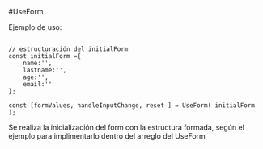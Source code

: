 #UseForm

Ejemplo de uso:
```

// estructuración del initialForm
const initialForm ={
    name:'',
    lastname:'',
    age:'',
    email:''
};

const [formValues, handleInputChange, reset ] = UseForm( initialForm );

```
Se realiza la inicialización del form con la estructura formada, según el ejemplo para implimentarlo dentro del arreglo del UseForm